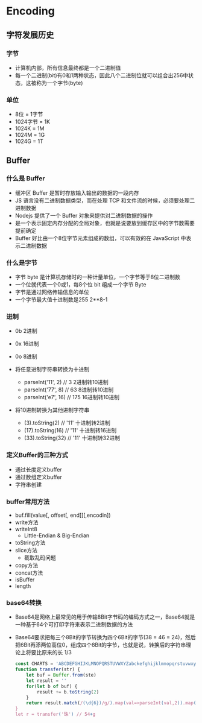 # Encoding

## 字符发展历史

### 字节

- 计算机内部，所有信息最终都是一个二进制值
- 每一个二进制(bit)有0和1两种状态，因此八个二进制位就可以组合出256中状态，这被称为一个字节(byte)

### 单位

- 8位 = 1字节
- 1024字节 = 1K
- 1024K = 1M
- 1024M = 1G
- 1024G = 1T



## Buffer

### 什么是 Buffer

- 缓冲区 Buffer 是暂时存放输入输出的数据的一段内存
- JS 语言没有二进制数据类型，而在处理 TCP 和文件流的时候，必须要处理二进制数据
- Nodejs 提供了一个 Buffer 对象来提供对二进制数据的操作
- 是一个表示固定内存分配的全局对象，也就是说要放到缓存区中的字节数需要提前确定
- Buffer 好比由一个8位字节元素组成的数组，可以有效的在 JavaScript 中表示二进制数据

### 什么是字节

- 字节 byte 是计算机存储时的一种计量单位，一个字节等于8位二进制数
- 一个位就代表一个0或1，每8个位 bit 组成一个字节 Byte
- 字节是通过网络传输信息的单位
- 一个字节最大值十进制数是255  2**8-1

### 进制

- 0b 2进制
- 0x 16进制
- 0o 8进制

- 将任意进制字符串转换为十进制
  - parseInt('11', 2)   // 3 2进制转10进制
  - parseInt('77', 8)   // 63 8进制转10进制
  - parseInt('e7', 16)   // 175 16进制转10进制
- 将10进制转换为其他进制字符串
  - (3).toString(2)    // '11'  十进制转2进制
  - (17).toString(16)    // '11'  十进制转16进制
  - (33).toString(32)    // '11'  十进制转32进制



### 定义Buffer的三种方式

- 通过长度定义buffer
- 通过数组定义buffer
- 字符串创建

### buffer常用方法

- buf.fill(value[, offset[, end]][,encodin])
- write方法
- writeInt8
  - Little-Endian & Big-Endian
- toString方法
- slice方法
  - 截取乱码问题
- copy方法
- concat方法
- isBuffer
- length

### base64转换

- Base64是网络上最常见的用于传输8Bit字节码的编码方式之一，Base64就是一种基于64个可打印字符来表示二进制数据的方法

- Base64要求把每三个8Bit的字节转换为四个6Bit的字节(38 = 46 = 24)，然后把6Bit再添两位高位0，组成四个8Bit的字节，也就是说，转换后的字符串理论上将要比原来的长 1/3

  ```javascript
  const CHARTS = 'ABCDEFGHIJKLMNOPQRSTUVWXYZabckefghijklmnopqrstuvwxyz0123456789+/'
  function transfer(str) {
      let buf = Buffer.from(ste)
      let result = ''
      for(let b of buf) {
          result += b.toString(2)
      }
      return result.match(/(\d{6})/g/).map(val=>parseInt(val,2)).map(val=>CHARTS[val]).join('')
  }
  let r = transfer('珠') // 54+g
  ```

  























